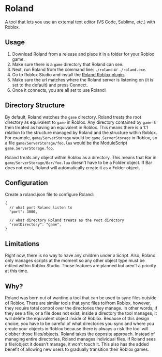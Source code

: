# Roland
A tool that lets you use an external text editor (VS Code, Sublime, etc.) with Roblox.

## Usage
 1. Download Roland from a release and place it in a folder for your Roblox game.
 2. Make sure there is a `game` directory that Roland can see.
 3. Next, run Roland from the command line: `./roland` or `./roland.exe`.
 4. Go to Roblox Studio and install the [Roland Roblox plugin](https://www.roblox.com/library/13061056587/Roland).
 5. Make sure the url matches where the Roland server is listening on (it is set to the default) and press Connect.
 6. Once it connects, you are all set to use Roland!

## Directory Structure
By default, Roland watches the `game` directory. Roland treats the root directory as equivalent to `game` in Roblox. Any directory contained by `game` is then treated as having an equivalent in Roblox. This means there is a 1:1 relation to the structure managed by Roland and the structure within Roblox. For example, `game/ServerStorage` would be `game.ServerStorage` in Roblox, so a file `game/ServerStorage/foo.lua` would be the ModuleScript `game.ServerStorage.foo`.

Roland treats any object within Roblox as a directory. This means that Bar in `game/ServerStorage/Bar/foo.lua` doesn't have to be a Folder object. If Bar does not exist, Roland will automatically create it as a Folder object.

## Configuration
Create a roland.json file to configure Roland:
```jsonc
{
  // what port Roland listen to
  "port": 3000,
  
  // what directory Roland treats as the root directory
  "rootDirectory": "game", 
}
```

## Limitations
Right now, there is no way to have any children under a Script. Also, Roland only manages scripts at the moment so any other object type must be edited within Roblox Studio. Those features are planned but aren't a priority at this time.

## Why?
Roland was born out of wanting a tool that can be used to sync files outside of Roblox. There are similar tools that sync files to/from Roblox, however, they require total control over the directories they manage. In other words, if they see a file, or a file does not exist, inside a directory the tool manages, it will delete the equivalent object inside of Roblox. Because of this design choice, you have to be careful of what directories you sync and where you create your objects in Roblox because there is always a risk the tool will clobber those files/objects. Roland takes the opposite approach. Instead of managing entire directories, Roland manages individual files. If Roland sees a file/object it doesn't manage, it won't touch it. This also has the added benefit of allowing new users to gradually transition their Roblox games.
